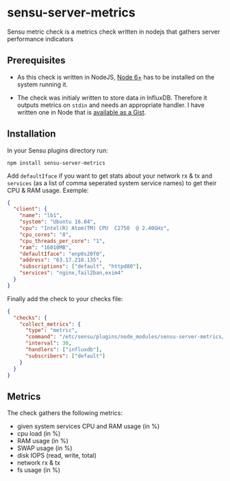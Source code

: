 # sensu-server-metrics
Sensu metric check is a metrics check written in nodejs that gathers server performance indicators

## Prerequisites

* As this check is written in NodeJS, [Node 6+](https://nodejs.org/en/) has to be installed on the system running it.

* The check was initialy written to store data in InfluxDB. Therefore it outputs metrics on `stdin`
and needs an appropriate handler. I have written one in Node that is [available as a Gist](https://gist.github.com/Buzut/dd49ee9c9b589f1035296ef96e63698e).

## Installation

In your Sensu plugins directory run:

`npm install sensu-server-metrics`

Add `defaultIface` if you want to get stats about your network rx & tx and `services` (as a list of comma seperated system service names) to get their CPU & RAM usage.
Exemple:

```json
{
  "client": {
    "name": "lb1",
    "system": "Ubuntu 16.04",
    "cpu": "Intel(R) Atom(TM) CPU  C2750  @ 2.40GHz",
    "cpu_cores": "8",
    "cpu_threads_per_core": "1",
    "ram": "16010MB",
    "defaultIface": "enp0s20f0",
    "address": "63.17.218.135",
    "subscriptions": ["default", "httpd80"],
    "services": "nginx,fail2ban,exim4"
  }
}
```

Finally add the check to your checks file:

```json
{
  "checks": {
    "collect_metrics": {
      "type": "metric",
      "command": "/etc/sensu/plugins/node_modules/sensu-server-metrics/serverMetrics.js",
      "interval": 30,
      "handlers": ["influxdb"],
      "subscribers": ["default"]
    }
  }
}
```

## Metrics

The check gathers the following metrics:
* given system services CPU and RAM usage (in %)
* cpu load (in %)
* RAM usage (in %)
* SWAP usage (in %)
* disk IOPS (read, write, total)
* network rx & tx
* fs usage (in %)
